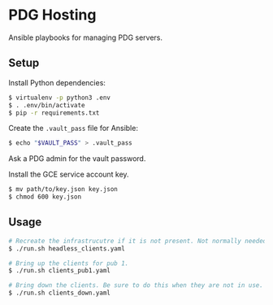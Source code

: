 # PDG Hosting

Ansible playbooks for managing PDG servers.

## Setup

Install Python dependencies:

```bash
$ virtualenv -p python3 .env
$ . .env/bin/activate
$ pip -r requirements.txt
```

Create the `.vault_pass` file for Ansible:

```bash
$ echo "$VAULT_PASS" > .vault_pass
```

Ask a PDG admin for the vault password.

Install the GCE service account key.

```bash
$ mv path/to/key.json key.json
$ chmod 600 key.json
```

## Usage

```bash
# Recreate the infrastrucutre if it is not present. Not normally needed.
$ ./run.sh headless_clients.yaml

# Bring up the clients for pub 1.
$ ./run.sh clients_pub1.yaml

# Bring down the clients. Be sure to do this when they are not in use.
$ ./run.sh clients_down.yaml
```
